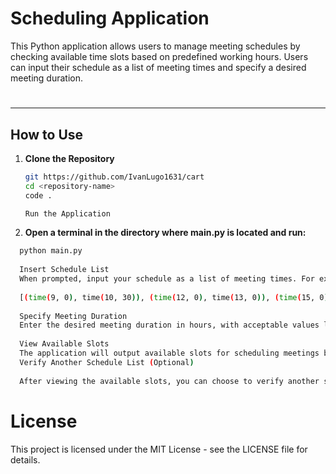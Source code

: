 # Scheduling Application
This Python application allows users to manage meeting schedules by checking available time slots based on predefined working hours. Users can input their schedule as a list of meeting times and specify a desired meeting duration.
#
---
## How to Use

1. **Clone the Repository**
   ```bash
   git https://github.com/IvanLugo1631/cart
   cd <repository-name>
   code .

   Run the Application
2. **Open a terminal in the directory where main.py is located and run:**

```bash
  python main.py
  
  Insert Schedule List
  When prompted, input your schedule as a list of meeting times. For example:
  
  [(time(9, 0), time(10, 30)), (time(12, 0), time(13, 0)), (time(15, 0), time(16, 0))]
  
  Specify Meeting Duration
  Enter the desired meeting duration in hours, with acceptable values like 1, 1.5, or 2. Ensure it aligns with 30-minute increments.
  
  View Available Slots
  The application will output available slots for scheduling meetings based on the specified duration.
  Verify Another Schedule List (Optional)
  
  After viewing the available slots, you can choose to verify another schedule list by responding to the prompt.
```
# License
This project is licensed under the MIT License - see the LICENSE file for details.

